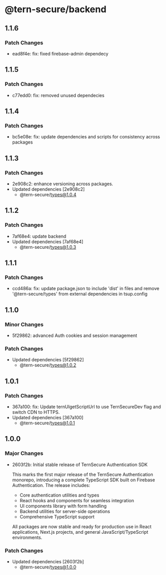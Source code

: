 # @tern-secure/backend

## 1.1.6

### Patch Changes

- ead8f4e: fix: fixed firebase-admin dependecy

## 1.1.5

### Patch Changes

- c77edd0: fix: removed unused dependecies

## 1.1.4

### Patch Changes

- bc5e08e: fix: update dependencies and scripts for consistency across packages

## 1.1.3

### Patch Changes

- 2e908c2: enhance versioning across packages.
- Updated dependencies [2e908c2]
  - @tern-secure/types@1.0.4

## 1.1.2

### Patch Changes

- 7af68e4: update backend
- Updated dependencies [7af68e4]
  - @tern-secure/types@1.0.3

## 1.1.1

### Patch Changes

- ccd486a: fix: update package.json to include 'dist' in files and remove '@tern-secure/types' from external dependencies in tsup.config

## 1.1.0

### Minor Changes

- 5f29862: advanced Auth cookies and session management

### Patch Changes

- Updated dependencies [5f29862]
  - @tern-secure/types@1.0.2

## 1.0.1

### Patch Changes

- 367a100: fix: Update ternUIgetScriptUrl to use TernSecureDev flag and switch CDN to HTTPS.
- Updated dependencies [367a100]
  - @tern-secure/types@1.0.1

## 1.0.0

### Major Changes

- 2603f2b: Initial stable release of TernSecure Authentication SDK

  This marks the first major release of the TernSecure Authentication monorepo, introducing a complete TypeScript SDK built on Firebase Authentication. The release includes:

  - Core authentication utilities and types
  - React hooks and components for seamless integration
  - UI components library with form handling
  - Backend utilities for server-side operations
  - Comprehensive TypeScript support

  All packages are now stable and ready for production use in React applications, Next.js projects, and general JavaScript/TypeScript environments.

### Patch Changes

- Updated dependencies [2603f2b]
  - @tern-secure/types@1.0.0
